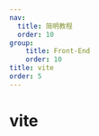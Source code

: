 ```yaml
---
nav:
  title: 简明教程
  order: 10
group:
	title: Front-End
	order: 10
title: vite
order: 5
---
```


# vite

